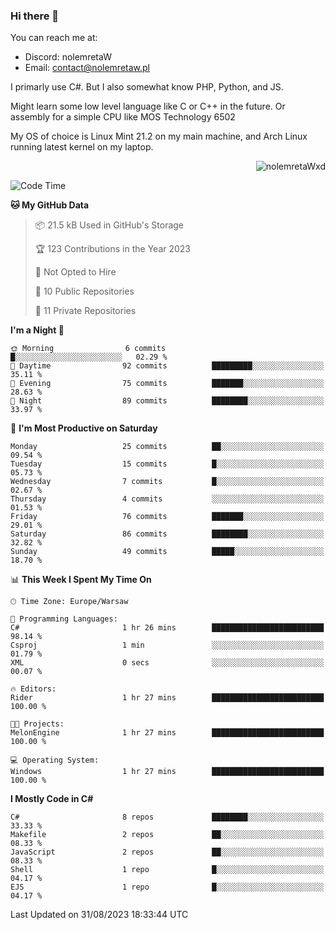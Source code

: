 ### Hi there 👋

You can reach me at:
 - Discord: nolemretaW
 - Email: contact@nolemretaw.pl
 
I primarly use C#. But I also somewhat know PHP, Python, and JS.

Might learn some low level language like C or C++ in the future. Or assembly for a simple CPU like MOS Technology 6502

My OS of choice is Linux Mint 21.2 on my main machine, and Arch Linux running latest kernel on my laptop.

<p align="right"><img src="https://komarev.com/ghpvc/?username=nolemretaWxd&amp;label=Profile%20views&amp;color=0e75b6&amp;style=flat" alt="nolemretaWxd" /></p>

<!--START_SECTION:waka-->
![Code Time](http://img.shields.io/badge/Code%20Time-66%20hrs%2017%20mins-blue)

**🐱 My GitHub Data** 

> 📦 21.5 kB Used in GitHub's Storage 
 > 
> 🏆 123 Contributions in the Year 2023
 > 
> 🚫 Not Opted to Hire
 > 
> 📜 10 Public Repositories 
 > 
> 🔑 11 Private Repositories 
 > 
**I'm a Night 🦉** 

```text
🌞 Morning                6 commits           █░░░░░░░░░░░░░░░░░░░░░░░░   02.29 % 
🌆 Daytime                92 commits          █████████░░░░░░░░░░░░░░░░   35.11 % 
🌃 Evening                75 commits          ███████░░░░░░░░░░░░░░░░░░   28.63 % 
🌙 Night                  89 commits          ████████░░░░░░░░░░░░░░░░░   33.97 % 
```
📅 **I'm Most Productive on Saturday** 

```text
Monday                   25 commits          ██░░░░░░░░░░░░░░░░░░░░░░░   09.54 % 
Tuesday                  15 commits          █░░░░░░░░░░░░░░░░░░░░░░░░   05.73 % 
Wednesday                7 commits           █░░░░░░░░░░░░░░░░░░░░░░░░   02.67 % 
Thursday                 4 commits           ░░░░░░░░░░░░░░░░░░░░░░░░░   01.53 % 
Friday                   76 commits          ███████░░░░░░░░░░░░░░░░░░   29.01 % 
Saturday                 86 commits          ████████░░░░░░░░░░░░░░░░░   32.82 % 
Sunday                   49 commits          █████░░░░░░░░░░░░░░░░░░░░   18.70 % 
```


📊 **This Week I Spent My Time On** 

```text
🕑︎ Time Zone: Europe/Warsaw

💬 Programming Languages: 
C#                       1 hr 26 mins        █████████████████████████   98.14 % 
Csproj                   1 min               ░░░░░░░░░░░░░░░░░░░░░░░░░   01.79 % 
XML                      0 secs              ░░░░░░░░░░░░░░░░░░░░░░░░░   00.07 % 

🔥 Editors: 
Rider                    1 hr 27 mins        █████████████████████████   100.00 % 

🐱‍💻 Projects: 
MelonEngine              1 hr 27 mins        █████████████████████████   100.00 % 

💻 Operating System: 
Windows                  1 hr 27 mins        █████████████████████████   100.00 % 
```

**I Mostly Code in C#** 

```text
C#                       8 repos             ████████░░░░░░░░░░░░░░░░░   33.33 % 
Makefile                 2 repos             ██░░░░░░░░░░░░░░░░░░░░░░░   08.33 % 
JavaScript               2 repos             ██░░░░░░░░░░░░░░░░░░░░░░░   08.33 % 
Shell                    1 repo              █░░░░░░░░░░░░░░░░░░░░░░░░   04.17 % 
EJS                      1 repo              █░░░░░░░░░░░░░░░░░░░░░░░░   04.17 % 
```




 Last Updated on 31/08/2023 18:33:44 UTC
<!--END_SECTION:waka-->
